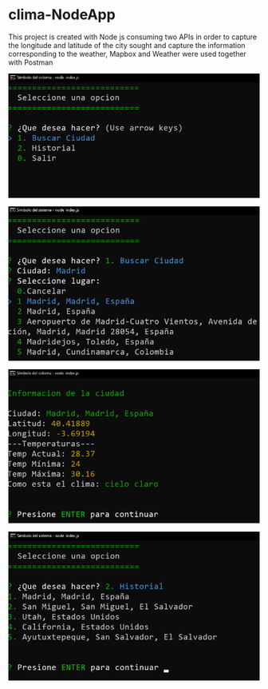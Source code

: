 # clima-NodeApp

This project is created with Node js consuming two APIs in order to capture the longitude and latitude of the city sought and capture the information corresponding to the weather, Mapbox and Weather were used together with Postman

![node-clima-menu](img\node-clima-menu.png)

![node-clima-buscar](img\node-clima-buscar.png)

![node-clima-response](img\node-clima-response.png)

![node-clima-historial](img\node-clima-historial.png)
